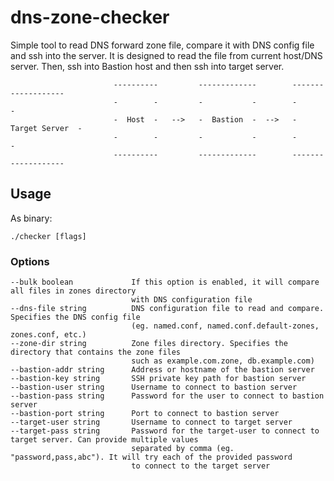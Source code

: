 # dns-zone-checker
Simple tool to read DNS forward zone file, compare it with DNS config file and ssh into the server. It is designed to read the file from current host/DNS server. Then, ssh into Bastion host and then ssh into target server.

```
                       ----------         -------------        -------------------
                       -        -         -           -        -                 -
                       -  Host  -   -->   -  Bastion  -  -->   -  Target Server  -
                       -        -         -           -        -                 -
                       ----------         -------------        -------------------
```
## Usage
As binary:
```
./checker [flags]
```
### Options
```
--bulk boolean             If this option is enabled, it will compare all files in zones directory 
                           with DNS configuration file
--dns-file string          DNS configuration file to read and compare. Specifies the DNS config file 
                           (eg. named.conf, named.conf.default-zones, zones.conf, etc.)
--zone-dir string          Zone files directory. Specifies the directory that contains the zone files 
                           such as example.com.zone, db.example.com)
--bastion-addr string      Address or hostname of the bastion server
--bastion-key string       SSH private key path for bastion server
--bastion-user string      Username to connect to bastion server
--bastion-pass string      Password for the user to connect to bastion server
--bastion-port string      Port to connect to bastion server
--target-user string       Username to connect to target server
--target-pass string       Password for the target-user to connect to target server. Can provide multiple values
                           separated by comma (eg. "password,pass,abc"). It will try each of the provided password
                           to connect to the target server
```
